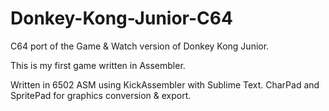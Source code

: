 # Donkey-Kong-Junior-C64
C64 port of the Game &amp; Watch version of Donkey Kong Junior.

This is my first game written in Assembler.

Written in 6502 ASM using KickAssembler with Sublime Text. 
CharPad and SpritePad for graphics conversion & export.


